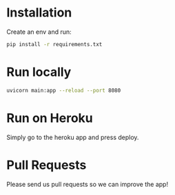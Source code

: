# Installation

Create an env and run:
```bash
pip install -r requirements.txt
```

# Run locally
```bash
uvicorn main:app --reload --port 8080
```

# Run on Heroku
Simply go to the heroku app and press deploy.

# Pull Requests
Please send us pull requests so we can improve the app!